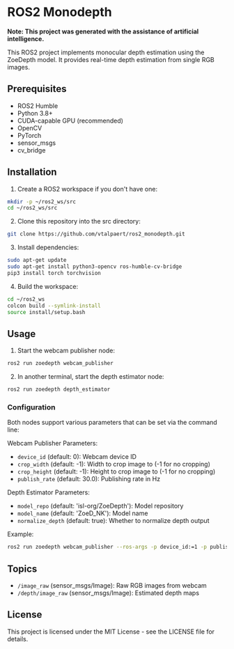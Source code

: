 # ROS2 Monodepth

**Note: This project was generated with the assistance of artificial intelligence.**

This ROS2 project implements monocular depth estimation using the ZoeDepth model. It provides real-time depth estimation from single RGB images.

## Prerequisites

- ROS2 Humble
- Python 3.8+
- CUDA-capable GPU (recommended)
- OpenCV
- PyTorch
- sensor_msgs
- cv_bridge

## Installation

1. Create a ROS2 workspace if you don't have one:
```bash
mkdir -p ~/ros2_ws/src
cd ~/ros2_ws/src
```

2. Clone this repository into the src directory:
```bash
git clone https://github.com/vtalpaert/ros2_monodepth.git
```

3. Install dependencies:
```bash
sudo apt-get update
sudo apt-get install python3-opencv ros-humble-cv-bridge
pip3 install torch torchvision
```

4. Build the workspace:
```bash
cd ~/ros2_ws
colcon build --symlink-install
source install/setup.bash
```

## Usage

1. Start the webcam publisher node:
```bash
ros2 run zoedepth webcam_publisher
```

2. In another terminal, start the depth estimator node:
```bash
ros2 run zoedepth depth_estimator
```

### Configuration

Both nodes support various parameters that can be set via the command line:

Webcam Publisher Parameters:
- `device_id` (default: 0): Webcam device ID
- `crop_width` (default: -1): Width to crop image to (-1 for no cropping)
- `crop_height` (default: -1): Height to crop image to (-1 for no cropping)
- `publish_rate` (default: 30.0): Publishing rate in Hz

Depth Estimator Parameters:
- `model_repo` (default: 'isl-org/ZoeDepth'): Model repository
- `model_name` (default: 'ZoeD_NK'): Model name
- `normalize_depth` (default: true): Whether to normalize depth output

Example:
```bash
ros2 run zoedepth webcam_publisher --ros-args -p device_id:=1 -p publish_rate:=15.0
```

## Topics

- `/image_raw` (sensor_msgs/Image): Raw RGB images from webcam
- `/depth/image_raw` (sensor_msgs/Image): Estimated depth maps

## License

This project is licensed under the MIT License - see the LICENSE file for details.
